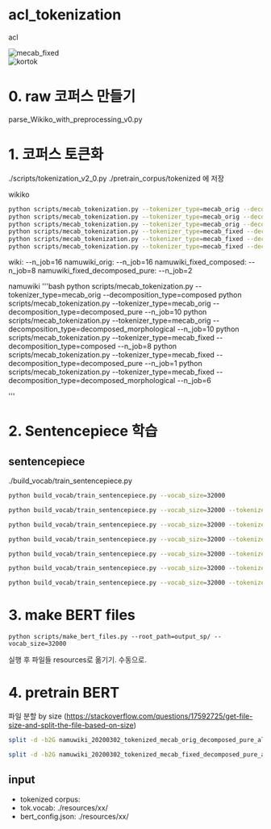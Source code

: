 # acl_tokenization
acl

![mecab_fixed](https://github.com/taeheejeon22/konlpy-mecab-fixed)
<br>
![kortok](https://github.com/kakaobrain/kortok)


# 0. raw 코퍼스 만들기
parse_Wikiko_with_preprocessing_v0.py


# 1. 코퍼스 토큰화
./scripts/tokenization_v2_0.py
./pretrain_corpus/tokenized 에 저장

wikiko
```bash
python scripts/mecab_tokenization.py --tokenizer_type=mecab_orig --decomposition_type=composed
python scripts/mecab_tokenization.py --tokenizer_type=mecab_orig --decomposition_type=decomposed_pure
python scripts/mecab_tokenization.py --tokenizer_type=mecab_orig --decomposition_type=decomposed_morphological
python scripts/mecab_tokenization.py --tokenizer_type=mecab_fixed --decomposition_type=composed
python scripts/mecab_tokenization.py --tokenizer_type=mecab_fixed --decomposition_type=decomposed_pure
python scripts/mecab_tokenization.py --tokenizer_type=mecab_fixed --decomposition_type=decomposed_morphological

```
wiki: --n_job=16
namuwiki_orig: --n_job=16
namuwiki_fixed_composed: --n_job=8
namuwiki_fixed_decomposed_pure: --n_job=2

namuwiki
'''bash
python scripts/mecab_tokenization.py --tokenizer_type=mecab_orig --decomposition_type=composed
python scripts/mecab_tokenization.py --tokenizer_type=mecab_orig --decomposition_type=decomposed_pure --n_job=10
python scripts/mecab_tokenization.py --tokenizer_type=mecab_orig --decomposition_type=decomposed_morphological --n_job=10
python scripts/mecab_tokenization.py --tokenizer_type=mecab_fixed --decomposition_type=composed --n_job=8
python scripts/mecab_tokenization.py --tokenizer_type=mecab_fixed --decomposition_type=decomposed_pure --n_job=1
python scripts/mecab_tokenization.py --tokenizer_type=mecab_fixed --decomposition_type=decomposed_morphological --n_job=6

'''



# 2. Sentencepiece 학습

[comment]: <> (## mecab 토큰화)

[comment]: <> (./build_vocab/build_mecab_vocab_our.py &#40;자동화 위해 코드 수정 필요&#41;)

[comment]: <> (```bash)

[comment]: <> (python build_vocab/build_mecab_vocab_our.py --vocab_size=64000)

[comment]: <> (```)


## sentencepiece
./build_vocab/train_sentencepiece.py
```bash
python build_vocab/train_sentencepiece.py --vocab_size=32000

python build_vocab/train_sentencepiece.py --vocab_size=32000 --tokenizer_type="mecab_orig" --composition_type="composed"

python build_vocab/train_sentencepiece.py --vocab_size=32000 --tokenizer_type="mecab_orig" --composition_type="decomposed_pure"

python build_vocab/train_sentencepiece.py --vocab_size=32000 --tokenizer_type="mecab_orig" --composition_type="decomposed_morphological"

python build_vocab/train_sentencepiece.py --vocab_size=32000 --tokenizer_type="mecab_fixed" --composition_type="composed"

python build_vocab/train_sentencepiece.py --vocab_size=32000 --tokenizer_type="mecab_fixed" --composition_type="decomposed_pure"

python build_vocab/train_sentencepiece.py --vocab_size=32000 --tokenizer_type="mecab_fixed" --composition_type="decomposed_morphological"

```


# 3. make BERT files 
```buildoutcfg
python scripts/make_bert_files.py --root_path=output_sp/ --vocab_size=32000 
```
실행 후 파일들 resources로 옮기기. 수동으로.


# 4. pretrain BERT
파일 분할 by size (https://stackoverflow.com/questions/17592725/get-file-size-and-split-the-file-based-on-size)
```bash
split -d -b2G namuwiki_20200302_tokenized_mecab_orig_decomposed_pure_all.txt ./split/namuwiki_20200302_tokenized_mecab_orig_decomposed_pure_

split -d -b2G namuwiki_20200302_tokenized_mecab_fixed_decomposed_pure_all.txt ./split/namuwiki_20200302_tokenized_mecab_fixed_decomposed_pure_

```


## input 
- tokenized corpus:
- tok.vocab: ./resources/xx/
- bert_config.json: ./resources/xx/
